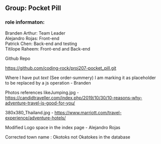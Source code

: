 ## Group: Pocket Pill
### role informaton:
Branden Arthur: Team Leader  
Alejandro Rojas: Front-end  
Patrick Chen: Back-end and testing  
Titilope Raheem: Front-end and Back-end

Github Repo

https://github.com/coding-rock/proj207-pocket_pill.git


Where I have put *text* (See order-summery)
I am marking it as placeholder to be replaced by a js operation - Branden


Photos references 
likeJumping.jpg - https://candidtraveller.com/index.php/2019/10/30/10-reasons-why-adventure-travel-is-good-for-you/

380x380_Thailand.jpg - https://www.marriott.com/travel-experience/adventure-hotels/

Modified Logo space in the index page - Alejandro Rojas

Corrected town name : Okotoks not Okatokes in the database

